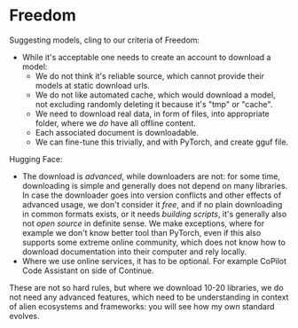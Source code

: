# Freedom

Suggesting models, cling to our criteria of Freedom:
- While it's acceptable one needs to create an account to download a model:
  - We do not think it's reliable source, which cannot provide their models at static download urls.
  - We do not like automated cache, which would download a model, not excluding randomly deleting it because it's "tmp" or "cache".
  - We need to download real data, in form of files, into appropriate folder, where we _do_ have all offline content.
  - Each associated document is downloadable.
  - We can fine-tune this trivially, and with PyTorch, and create gguf file.

Hugging Face:
- The download is _advanced_, while downloaders are not: for some time, downloading is simple and generally does not depend on many libraries. In case the downloader goes into version conflicts and other effects of advanced usage, we don't consider it _free_, and if no plain downloading in common formats exists, or it needs _building scripts_, it's generally also not _open source_ in definite sense. We make exceptions, where for example we don't know better tool than PyTorch, even if this also supports some extreme online community, which does not know how to download documentation into their computer and rely locally.
- Where we use online services, it has to be optional. For example CoPilot Code Assistant on side of Continue.

These are not so hard rules, but where we download 10-20 libraries, we do not need any advanced features, which need to be understanding in context of alien ecosystems and frameworks: you will see how my own standard evolves.
